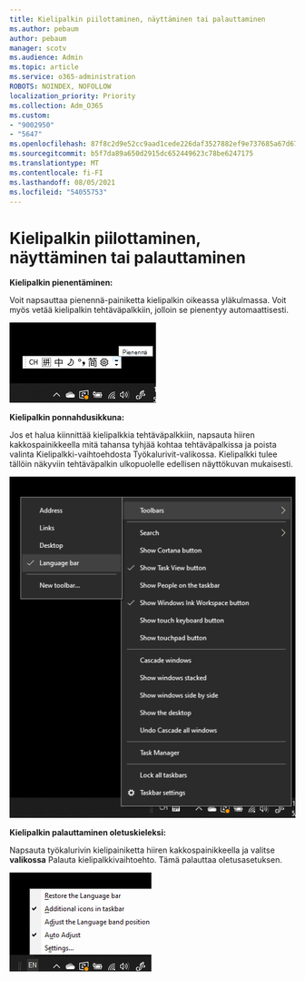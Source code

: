 ```yaml
---
title: Kielipalkin piilottaminen, näyttäminen tai palauttaminen
ms.author: pebaum
author: pebaum
manager: scotv
ms.audience: Admin
ms.topic: article
ms.service: o365-administration
ROBOTS: NOINDEX, NOFOLLOW
localization_priority: Priority
ms.collection: Adm_O365
ms.custom:
- "9002950"
- "5647"
ms.openlocfilehash: 87f8c2d9e52cc9aad1cede226daf3527882ef9e737685a67d671978c05c5a822
ms.sourcegitcommit: b5f7da89a650d2915dc652449623c78be6247175
ms.translationtype: MT
ms.contentlocale: fi-FI
ms.lasthandoff: 08/05/2021
ms.locfileid: "54055753"
---
```

# <a name="hide-display-or-reset-the-language-bar"></a>Kielipalkin piilottaminen, näyttäminen tai palauttaminen

**Kielipalkin pienentäminen:**

Voit napsauttaa pienennä-painiketta kielipalkin oikeassa yläkulmassa. Voit myös vetää kielipalkin tehtäväpalkkiin, jolloin se pienentyy automaattisesti.

![Kielipalkin pienentäminen](media/minimize-language-bar.png)

**Kielipalkin ponnahdusikkuna:**

Jos et halua kiinnittää kielipalkkia tehtäväpalkkiin, napsauta hiiren kakkospainikkeella mitä tahansa tyhjää  kohtaa tehtäväpalkissa ja poista valinta Kielipalkki-vaihtoehdosta Työkalurivit-valikossa. Kielipalkki tulee tällöin näkyviin tehtäväpalkin ulkopuolelle edellisen näyttökuvan mukaisesti.

![Ponnahduskielipalkki](media/pop-out-language-bar.png)

**Kielipalkin palauttaminen oletuskieleksi:**

Napsauta työkalurivin kielipainiketta hiiren kakkospainikkeella ja valitse **valikossa** Palauta kielipalkkivaihtoehto. Tämä palauttaa oletusasetuksen.

![Kielipalkin palauttaminen](media/restore-language-bar.png)
